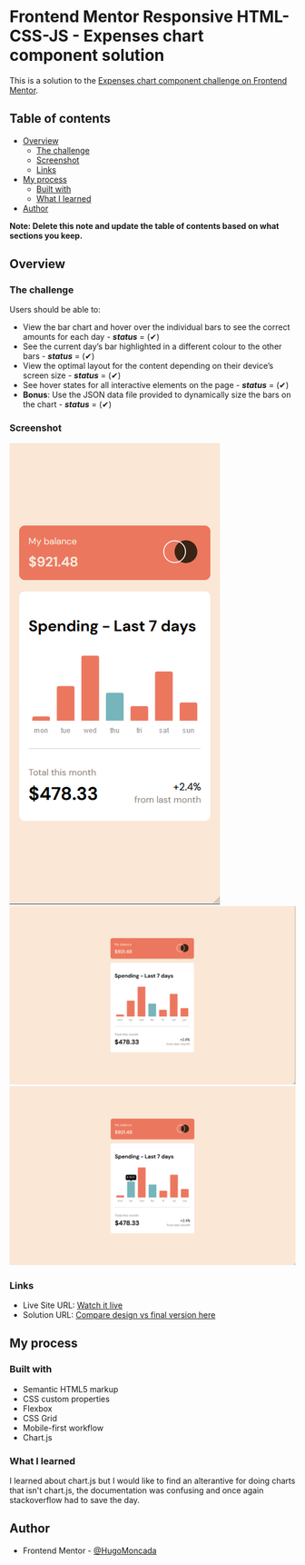 # Frontend Mentor Responsive HTML-CSS-JS - Expenses chart component solution

This is a solution to the [Expenses chart component challenge on Frontend Mentor](https://www.frontendmentor.io/challenges/expenses-chart-component-e7yJBUdjwt).

## Table of contents

- [Overview](#overview)
  - [The challenge](#the-challenge)
  - [Screenshot](#screenshot)
  - [Links](#links)
- [My process](#my-process)
  - [Built with](#built-with)
  - [What I learned](#what-i-learned)
- [Author](#author)

**Note: Delete this note and update the table of contents based on what sections you keep.**

## Overview

### The challenge

Users should be able to:

- View the bar chart and hover over the individual bars to see the correct amounts for each day - ***status*** = (✔)
- See the current day’s bar highlighted in a different colour to the other bars - ***status*** = (✔)
- View the optimal layout for the content depending on their device’s screen size - ***status*** = (✔)
- See hover states for all interactive elements on the page - ***status*** = (✔)
- **Bonus**: Use the JSON data file provided to dynamically size the bars on the chart - ***status*** = (✔)

### Screenshot

![](./images/Mobile.png)
![](./images/Desktop.png)
![](./images/Active.png)


### Links

- Live Site URL: [Watch it live](https://expenses-chart-component-livid.vercel.app/)
- Solution URL: [Compare design vs final version here](https://www.frontendmentor.io/solutions/responsive-htmlcssjs-expenses-chart-component-jYuss8Zeuk)

## My process

### Built with

- Semantic HTML5 markup
- CSS custom properties
- Flexbox
- CSS Grid
- Mobile-first workflow
- Chart.js

### What I learned

I learned about chart.js but I would like to find an alterantive for doing charts that isn't chart.js,
the documentation was confusing and once again stackoverflow had to save the day. 


## Author

- Frontend Mentor - [@HugoMoncada](https://www.frontendmentor.io/profile/HugoMoncada)


